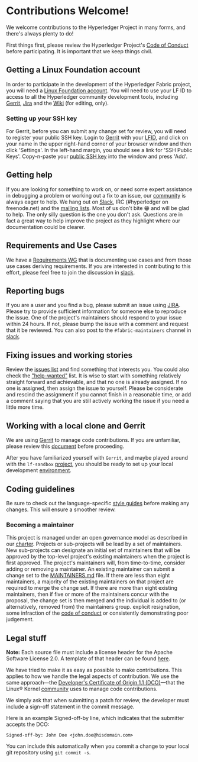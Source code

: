 # Contributions Welcome!

We welcome contributions to the Hyperledger Project in many forms, and
there's always plenty to do!

First things first, please review the Hyperledger Project's [Code of Conduct](https://wiki.hyperledger.org/community/hyperledger-project-code-of-conduct)
before participating. It is important that we keep things civil.

## Getting a Linux Foundation account

In order to participate in the development of the Hyperledger Fabric project,
you will need a [Linux Foundation account](Gerrit/lf-account.md). You will need
to use your LF ID to access to all the Hyperledger community development tools,
including [Gerrit](https://gerrit.hyperledger.org),
[Jira](https://jira.hyperledger.org) and the
[Wiki](https://wiki.hyperledger.org/start) (for editing, only).

### Setting up your SSH key

For Gerrit, before you can submit any change set for review, you will need to
register your public SSH key. Login to [Gerrit](https://gerrit.hyperledger.org)
with your [LFID](Gerrit/lf-account.md), and click on your name in the upper
right-hand corner of your browser window and then click 'Settings'. In the
left-hand margin, you should see a link for 'SSH Public Keys'. Copy-n-paste
your [public SSH key](https://help.github.com/articles/generating-an-ssh-key/)
into the window and press 'Add'.

## Getting help

If you are looking for something to work on, or need some expert assistance in
debugging a problem or working out a fix to an issue, our
[community](https://www.hyperledger.org/community) is always eager to help. We
hang out on [Slack](https://hyperledgerproject.slack.com/), IRC (#hyperledger on
freenode.net) and the [mailing lists](http://lists.hyperledger.org/). Most of us
don't bite :grin: and will be glad to help. The only silly question is the one
you don't ask. Questions are in fact a great way to help improve the project as
they highlight where our documentation could be clearer.

## Requirements and Use Cases

We have a [Requirements
WG](https://wiki.hyperledger.org/groups/requirements/requirements-wg) that is
documenting use cases and from those use cases deriving requirements. If you are
interested in contributing to this effort, please feel free to join the
discussion in
[slack](https://hyperledgerproject.slack.com/messages/requirements/).

## Reporting bugs

If you are a user and you find a bug, please submit an issue using
[JIRA](https://jira.hyperledger.org). Please try to provide
sufficient information for someone else to reproduce the issue. One of the
project's maintainers should respond to your issue within 24 hours. If not,
please bump the issue with a comment and request that it be reviewed. You can
also post to the `#fabric-maintainers` channel in
[slack](https://hyperledgerproject.slack.com/messages/requirements/).

## Fixing issues and working stories

Review the [issues list](https://github.com/hyperledger/fabric/issues) and find
something that interests you. You could also check the
["help-wanted"](https://jira.hyperledger.org/issues/?jql=project%20%3D%20Fabric%20AND%20labels%20%3D%20help-wanted)
list. It is wise to start with something relatively straight forward and
achievable, and that no one is already assigned. If no one is assigned,
then assign the issue to yourself. Please be considerate and rescind the
assignment if you cannot finish in a reasonable time, or add a comment
saying that you are still actively working the issue if you need a little
more time.

## Working with a local clone and Gerrit

We are using [Gerrit](https://gerrit.hyperledger.org/r/#/admin/projects/fabric)
to manage code contributions. If you are unfamiliar, please review this
[document](Gerrit/gerrit.md) before proceeding.

After you have familiarized yourself with `Gerrit`, and maybe played around with
the `lf-sandbox`
[project](https://gerrit.hyperledger.org/r/#/admin/projects/lf-sandbox,branches),
you should be ready to set up your local development
[environment](dev-setup/devenv.md).

## Coding guidelines

Be sure to check out the language-specific [style guides](Style-guides/go-style.md)
before making any changes. This will ensure a smoother review.

### Becoming a maintainer

This project is managed under an open governance model as described in our
[charter](https://www.hyperledger.org/about/charter). Projects or sub-projects
will be lead by a set of maintainers. New sub-projects can designate an initial
set of maintainers that will be approved by the top-level project's existing
maintainers when the project is first approved. The project's maintainers will,
from time-to-time, consider adding or removing a maintainer. An existing
maintainer can submit a change set to the [MAINTAINERS.md](MAINTAINERS.md) file.
If there are less than eight maintainers, a majority of the existing maintainers
on that project are required to merge the change set. If there are more than
eight existing maintainers, then if five or more of the maintainers concur with
the proposal, the change set is then merged and the individual is added to
(or alternatively, removed from) the maintainers group. explicit resignation,
some infraction of the [code of conduct](https://wiki.hyperledger.org/community/hyperledger-project-code-of-conduct)
or consistently demonstrating poor judgement.

## Legal stuff

**Note:** Each source file must include a license header for the Apache Software
License 2.0. A template of that header can be found [here](https://github.com/hyperledger/fabric/blob/master/docs/dev-setup/headers.txt).

We have tried to make it as easy as possible to make contributions. This
applies to how we handle the legal aspects of contribution. We use the same
approach&mdash;the [Developer's Certificate of Origin 1.1 (DCO)](docs/biz/DCO1.1.txt)&mdash;that
the Linux&reg; Kernel [community](http://elinux.org/Developer_Certificate_Of_Origin)
uses to manage code contributions.

We simply ask that when submitting a patch for review, the developer must include
a sign-off statement in the commit message.

Here is an example Signed-off-by line, which indicates that the submitter
accepts the DCO:

```
Signed-off-by: John Doe <john.doe@hisdomain.com>
```
You can include this automatically when you commit a change to your local git
repository using `git commit -s`.
